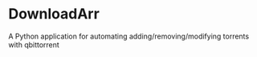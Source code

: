 # DownloadArr
A Python application for automating adding/removing/modifying torrents with qbittorrent

